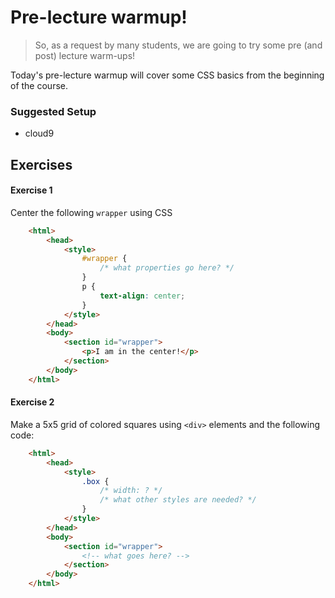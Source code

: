 # Pre-lecture warmup!
> So, as a request by many students, we are going to try some pre (and post) lecture warm-ups!

Today's pre-lecture warmup will cover some CSS basics from the beginning of the course.

### Suggested Setup
- cloud9

## Exercises

#### Exercise 1

Center the following `wrapper` using CSS

```html
    <html>
        <head>
            <style>
                #wrapper {
                    /* what properties go here? */
                }
                p {
                    text-align: center;
                }
            </style>
        </head>
        <body>
            <section id="wrapper">
                <p>I am in the center!</p>
            </section>
        </body>
    </html>
```

#### Exercise 2

Make a 5x5 grid of colored squares using `<div>` elements and the following code:

```html
    <html>
        <head>
            <style>
                .box {
                    /* width: ? */
                    /* what other styles are needed? */
                }
            </style>
        </head>
        <body>
            <section id="wrapper">
                <!-- what goes here? -->
            </section>
        </body>
    </html>
```
